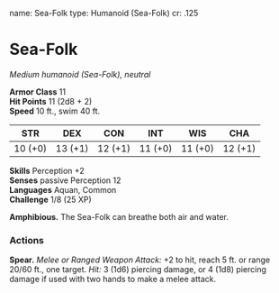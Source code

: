 name: Sea-Folk
type: Humanoid (Sea-Folk)
cr: .125

# Sea-Folk 
_Medium humanoid (Sea-Folk), neutral_

**Armor Class** 11    
**Hit Points** 11 (2d8 + 2)    
**Speed** 10 ft., swim 40 ft. 

| STR     | DEX     | CON     | INT     | WIS     | CHA     |
|---------|---------|---------|---------|---------|---------|
| 10 (+0) | 13 (+1) | 12 (+1) | 11 (+0) | 11 (+0) | 12 (+1) |

**Skills** Perception +2    
**Senses** passive Perception 12    
**Languages** Aquan, Common    
**Challenge** 1/8 (25 XP) 

**Amphibious.** The Sea-Folk can breathe both air and water. 

### Actions 
**Spear.** _Melee or _Ranged Weapon Attack:__ +2 to hit, reach 5 ft. or range 20/60 ft., one target. _Hit:_ 3 (1d6) piercing damage, or 4 (1d8) piercing damage if used with two hands to make a melee attack.
